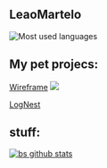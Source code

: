 ## LeaoMartelo

![Most used languages](https://github-readme-stats.vercel.app/api/top-langs/?username=leaomartelo2&layout=compact&hide=zig)


## My pet projecs: 

[Wireframe](https://github.com/LeaoMartelo2/wireframe_game)
<img src="wireframe/menu?raw=true"/>

[LogNest](https://github.com/LeaoMartelo2/LogNest)



## stuff:

[![bs github stats](https://github-readme-stats.vercel.app/api?username=leaomartelo2&theme=github_dark&show_icons=true&layout=com)](https://github.com/LeaoMartelo)
